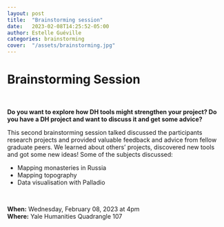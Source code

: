 ```yaml
---
layout: post
title:  "Brainstorming session"
date:   2023-02-08T14:25:52-05:00
author: Estelle Guéville
categories: brainstorming
cover:  "/assets/brainstorming.jpg"
---
```


# Brainstorming Session

<br>

**Do you want to explore how DH tools might strengthen your project? Do you have a DH project and want to discuss it and get some advice?**

This second brainstorming session talked discussed the participants research projects and provided valuable feedback and advice from fellow graduate peers. We learned about others’ projects, discovered new tools and got some new ideas! Some of the subjects discussed:
- Mapping monasteries in Russia
- Mapping topography
- Data visualisation with Palladio

<br>

**When:** Wednesday, February 08, 2023 at 4pm  
**Where:** Yale Humanities Quadrangle 107